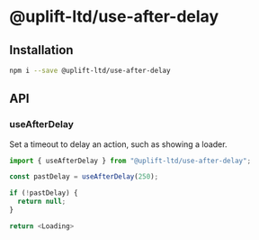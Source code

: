 # @uplift-ltd/use-after-delay

## Installation

```sh
npm i --save @uplift-ltd/use-after-delay
```

## API

### useAfterDelay

Set a timeout to delay an action, such as showing a loader.

```ts
import { useAfterDelay } from "@uplift-ltd/use-after-delay";

const pastDelay = useAfterDelay(250);

if (!pastDelay) {
  return null;
}

return <Loading>
```

